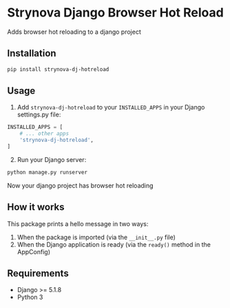 # Strynova Django Browser Hot Reload

Adds browser hot reloading to a django project

## Installation

```bash
pip install strynova-dj-hotreload
```

## Usage

1. Add `strynova-dj-hotreload` to your `INSTALLED_APPS` in your Django settings.py file:

```python
INSTALLED_APPS = [
    # ... other apps
    'strynova-dj-hotreload',
]
```

2. Run your Django server:

```bash
python manage.py runserver
```

Now your django project has browser hot reloading

## How it works

This package prints a hello message in two ways:
1. When the package is imported (via the `__init__.py` file)
2. When the Django application is ready (via the `ready()` method in the AppConfig)

## Requirements

- Django >= 5.1.8
- Python 3